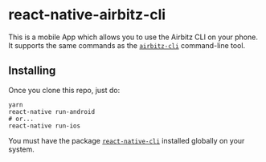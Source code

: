# react-native-airbitz-cli

This is a mobile App which allows you to use the Airbitz CLI on your phone. It supports the same commands as the [`airbitz-cli`](https://github.com/Airbitz/airbitz-cli) command-line tool.

## Installing

Once you clone this repo, just do:

    yarn
    react-native run-android
    # or...
    react-native run-ios

You must have the package [`react-native-cli`](https://www.npmjs.com/package/react-native-cli) installed globally on your system.
